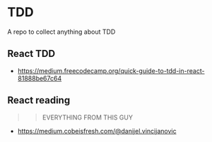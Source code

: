 # TDD
A repo to collect anything about TDD

## React TDD
 - https://medium.freecodecamp.org/quick-guide-to-tdd-in-react-81888be67c64
 
## React reading
>> EVERYTHING FROM THIS GUY
   - https://medium.cobeisfresh.com/@danijel.vincijanovic
 
